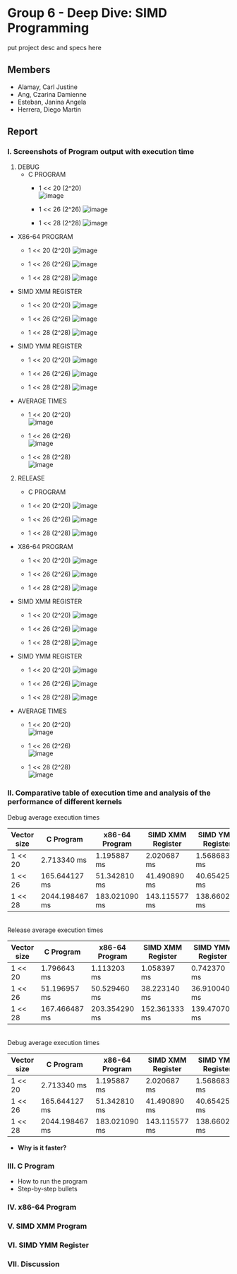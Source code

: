 # Group 6 - Deep Dive: SIMD Programming

put project desc and specs here

## Members

* Alamay, Carl Justine
* Ang, Czarina Damienne
* Esteban, Janina Angela
* Herrera, Diego Martin

## Report

### I. Screenshots of Program output with execution time
1. DEBUG
   - C PROGRAM
     - 1 << 20 (2^20)<br/>
       ![image](https://github.com/user-attachments/assets/e444ceb2-9f16-4f8c-9822-721c6ca4439c)
       
     - 1 << 26 (2^26)
       ![image](https://github.com/user-attachments/assets/29995bda-263e-4bef-a814-f5adc8b371eb)

     - 1 << 28 (2^28)
       ![image](https://github.com/user-attachments/assets/7c5d1f78-caa5-479b-8196-f0256f4627cb)

  - X86-64 PROGRAM
    - 1 << 20 (2^20)
      ![image](https://github.com/user-attachments/assets/e82f7099-76c2-43da-8412-9b408a1e55a2)

    - 1 << 26 (2^26)
      ![image](https://github.com/user-attachments/assets/96d1e62e-cbc0-43b2-8af0-60981401c5a8)

    - 1 << 28 (2^28)
      ![image](https://github.com/user-attachments/assets/e15564ef-cda6-4922-b29e-1b2d356d0920)
      
  - SIMD XMM REGISTER
    - 1 << 20 (2^20)
      ![image](https://github.com/user-attachments/assets/e4795fb5-b3c4-4646-b237-54f5d65cb12f)

    - 1 << 26 (2^26)
      ![image](https://github.com/user-attachments/assets/3240b3e1-ddb1-425f-9f1b-d725b6367095)

    - 1 << 28 (2^28)
      ![image](https://github.com/user-attachments/assets/d96e45df-6779-4ac9-b1b9-1969fc75a909)
  
  - SIMD YMM REGISTER
    - 1 << 20 (2^20)
      ![image](https://github.com/user-attachments/assets/80bae7b1-7b43-4fd2-ac7d-9c967a463a94)

    - 1 << 26 (2^26)
      ![image](https://github.com/user-attachments/assets/5187410b-791b-43f0-966b-1211daa037d4)

    - 1 << 28 (2^28)
      ![image](https://github.com/user-attachments/assets/eb6d464b-f57f-4d19-a398-47b5a3159919)
    
  - AVERAGE TIMES
    - 1 << 20 (2^20)<br/>
      ![image](https://github.com/user-attachments/assets/0e3efdd6-f4c9-48b5-b266-241078b9ebdf)

    - 1 << 26 (2^26)<br/>
      ![image](https://github.com/user-attachments/assets/07a0bb18-37f4-41e1-8fd4-3a55855a53d8)

    - 1 << 28 (2^28)<br/>
      ![image](https://github.com/user-attachments/assets/1d9af4b4-a6f0-4b74-88d9-fe907a658707)

2. RELEASE
   -  C PROGRAM
     - 1 << 20 (2^20)
       ![image](https://github.com/user-attachments/assets/b462cfc3-f9bf-4059-b1b7-56bbb4ee215c)

     - 1 << 26 (2^26)
       ![image](https://github.com/user-attachments/assets/cc6d197e-7767-44ca-941f-a8f1c3b84714)

     - 1 << 28 (2^28)
       ![image](https://github.com/user-attachments/assets/6fbdc5cd-44b4-4e55-bdeb-c9d12612b787)

  - X86-64 PROGRAM
    - 1 << 20 (2^20)
      ![image](https://github.com/user-attachments/assets/1b040bfa-2ee6-465e-9949-15075ab3a7bf)

    - 1 << 26 (2^26)
      ![image](https://github.com/user-attachments/assets/4ee245aa-0253-4ad4-99cb-c3f221fa8df4)

    - 1 << 28 (2^28)
      ![image](https://github.com/user-attachments/assets/3a9ebe38-e578-497d-b46e-793b1f17f0c7)

  - SIMD XMM REGISTER
    - 1 << 20 (2^20)
      ![image](https://github.com/user-attachments/assets/50c1d13d-7300-484b-a1dc-2f7f78de7419)

    - 1 << 26 (2^26)
      ![image](https://github.com/user-attachments/assets/117319e9-528e-4396-989b-82efb941d035)

    - 1 << 28 (2^28)
      ![image](https://github.com/user-attachments/assets/b03f4597-f6f6-43fb-9404-2826adff4bff)

  - SIMD YMM REGISTER
    - 1 << 20 (2^20)
      ![image](https://github.com/user-attachments/assets/4bac7558-782d-47a9-b2dc-d4d8e5fa8fcb)

    - 1 << 26 (2^26)
      ![image](https://github.com/user-attachments/assets/2c7928ed-a145-434e-9a54-1219d339f41c)

    - 1 << 28 (2^28)
      ![image](https://github.com/user-attachments/assets/8834131d-80a1-4555-8b10-bd57973d41ea)

  - AVERAGE TIMES
    - 1 << 20 (2^20)<br/>
      ![image](https://github.com/user-attachments/assets/151b406a-509e-486c-9c27-2f472c56424e)

    - 1 << 26 (2^26)<br/>
      ![image](https://github.com/user-attachments/assets/adc90cbc-4580-4704-bb57-0635e7d3dd14)

    - 1 << 28 (2^28)<br/>
      ![image](https://github.com/user-attachments/assets/7516ce33-e1ef-45b7-a30b-da0773a8a6cc)

### II. Comparative table of execution time and analysis of the performance of different kernels

Debug average execution times

| Vector size | C Program      | x86-64 Program | SIMD XMM Register | SIMD YMM Register |
| ----------- | -------------- | -------------- | ----------------- | ----------------- |
| 1 << 20     | 2.713340 ms    | 1.195887 ms    | 2.020687 ms       | 1.568683 ms       |
| 1 << 26     | 165.644127 ms  | 51.342810 ms   | 41.490890 ms      | 40.654257 ms      |
| 1 << 28     | 2044.198467 ms | 183.021090 ms  | 143.115577 ms     | 138.660233 ms     |
<br/>
Release average execution times

| Vector size | C Program      | x86-64 Program | SIMD XMM Register | SIMD YMM Register |
| ----------- | -------------- | -------------- | ----------------- | ----------------- |
| 1 << 20     | 1.796643 ms    | 1.113203 ms    | 1.058397 ms       | 0.742370 ms       |
| 1 << 26     | 51.196957  ms  | 50.529460 ms   | 38.223140 ms      | 36.910040 ms      |
| 1 << 28     | 167.466487 ms  | 203.354290 ms  | 152.361333 ms     | 139.470703 ms     |
<br/>
Debug average execution times

| Vector size | C Program      | x86-64 Program | SIMD XMM Register | SIMD YMM Register |
| ----------- | -------------- | -------------- | ----------------- | ----------------- |
| 1 << 20     | 2.713340 ms    | 1.195887 ms    | 2.020687 ms       | 1.568683 ms       |
| 1 << 26     | 165.644127 ms  | 51.342810 ms   | 41.490890 ms      | 40.654257 ms      |
| 1 << 28     | 2044.198467 ms | 183.021090 ms  | 143.115577 ms     | 138.660233 ms     |


- **Why is it faster?**

### III. C Program 

* How to run the program
* Step-by-step bullets

### IV. x86-64 Program


### V. SIMD XMM Program


### VI. SIMD YMM Register


### VII. Discussion

